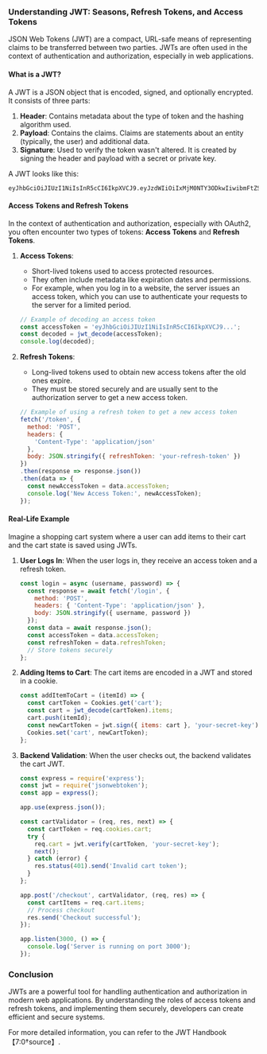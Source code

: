 ### Understanding JWT: Seasons, Refresh Tokens, and Access Tokens

JSON Web Tokens (JWT) are a compact, URL-safe means of representing claims to be transferred between two parties. JWTs are often used in the context of authentication and authorization, especially in web applications.

#### What is a JWT?

A JWT is a JSON object that is encoded, signed, and optionally encrypted. It consists of three parts:
1. **Header**: Contains metadata about the type of token and the hashing algorithm used.
2. **Payload**: Contains the claims. Claims are statements about an entity (typically, the user) and additional data.
3. **Signature**: Used to verify the token wasn't altered. It is created by signing the header and payload with a secret or private key.

A JWT looks like this:
```
eyJhbGciOiJIUzI1NiIsInR5cCI6IkpXVCJ9.eyJzdWIiOiIxMjM0NTY3ODkwIiwibmFtZSI6IkpvaG4gRG9lIiwiYWRtaW4iOnRydWV9.TJVA95OrM7E2cBab30RMHrHDcEfxjoYZgeFONFh7HgQ
```

#### Access Tokens and Refresh Tokens

In the context of authentication and authorization, especially with OAuth2, you often encounter two types of tokens: **Access Tokens** and **Refresh Tokens**.

1. **Access Tokens**:
    - Short-lived tokens used to access protected resources.
    - They often include metadata like expiration dates and permissions.
    - For example, when you log in to a website, the server issues an access token, which you can use to authenticate your requests to the server for a limited period.

    ```javascript
    // Example of decoding an access token
    const accessToken = 'eyJhbGciOiJIUzI1NiIsInR5cCI6IkpXVCJ9...';
    const decoded = jwt_decode(accessToken);
    console.log(decoded);
    ```

2. **Refresh Tokens**:
    - Long-lived tokens used to obtain new access tokens after the old ones expire.
    - They must be stored securely and are usually sent to the authorization server to get a new access token.

    ```javascript
    // Example of using a refresh token to get a new access token
    fetch('/token', {
      method: 'POST',
      headers: {
        'Content-Type': 'application/json'
      },
      body: JSON.stringify({ refreshToken: 'your-refresh-token' })
    })
    .then(response => response.json())
    .then(data => {
      const newAccessToken = data.accessToken;
      console.log('New Access Token:', newAccessToken);
    });
    ```

#### Real-Life Example

Imagine a shopping cart system where a user can add items to their cart and the cart state is saved using JWTs.

1. **User Logs In**: When the user logs in, they receive an access token and a refresh token.
    ```javascript
    const login = async (username, password) => {
      const response = await fetch('/login', {
        method: 'POST',
        headers: { 'Content-Type': 'application/json' },
        body: JSON.stringify({ username, password })
      });
      const data = await response.json();
      const accessToken = data.accessToken;
      const refreshToken = data.refreshToken;
      // Store tokens securely
    };
    ```

2. **Adding Items to Cart**: The cart items are encoded in a JWT and stored in a cookie.
    ```javascript
    const addItemToCart = (itemId) => {
      const cartToken = Cookies.get('cart');
      const cart = jwt_decode(cartToken).items;
      cart.push(itemId);
      const newCartToken = jwt.sign({ items: cart }, 'your-secret-key');
      Cookies.set('cart', newCartToken);
    };
    ```

3. **Backend Validation**: When the user checks out, the backend validates the cart JWT.
    ```javascript
    const express = require('express');
    const jwt = require('jsonwebtoken');
    const app = express();

    app.use(express.json());

    const cartValidator = (req, res, next) => {
      const cartToken = req.cookies.cart;
      try {
        req.cart = jwt.verify(cartToken, 'your-secret-key');
        next();
      } catch (error) {
        res.status(401).send('Invalid cart token');
      }
    };

    app.post('/checkout', cartValidator, (req, res) => {
      const cartItems = req.cart.items;
      // Process checkout
      res.send('Checkout successful');
    });

    app.listen(3000, () => {
      console.log('Server is running on port 3000');
    });
    ```

### Conclusion

JWTs are a powerful tool for handling authentication and authorization in modern web applications. By understanding the roles of access tokens and refresh tokens, and implementing them securely, developers can create efficient and secure systems.

For more detailed information, you can refer to the JWT Handbook【7:0†source】.